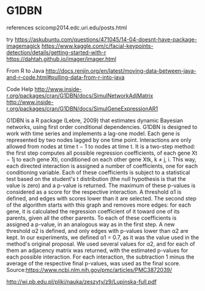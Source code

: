 # G1DBN
references
scicomp2014.edc.uri.edu/posts.html

try
https://askubuntu.com/questions/471045/14-04-doesnt-have-package-imagemagick
https://www.kaggle.com/c/facial-keypoints-detection/details/getting-started-with-r
https://dahtah.github.io/imager/imager.html

From R to Java
http://docs.renjin.org/en/latest/moving-data-between-java-and-r-code.html#pulling-data-from-r-into-java

Code Help
http://www.inside-r.org/packages/cran/G1DBN/docs/SimulNetworkAdjMatrix
http://www.inside-r.org/packages/cran/G1DBN/docs/SimulGeneExpressionAR1

G1DBN is a R package (Lebre, 2009) that estimates dynamic Bayesian networks, using first order conditional dependencies. G1DBN is designed to work with time series and implements a lag-one model. Each gene is represented by two nodes lagged by one time point. Interactions are only allowed from nodes at time t − 1 to nodes at time t. It is a two-step method: the first step computes all possible regression coefficients, of each gene Xt − 1j to each gene Xti, conditioned on each other gene Xtk, k ≠ j, i. This way, each directed interaction is assigned a number of coefficients, one for each conditioning variable. Each of these coefficients is subject to a statistical test based on the student's t distribution (the null hypothesis is that the value is zero) and a p-value is returned. The maximum of these p-values is considered as a score for the respective interaction. A threshold α1 is defined, and edges with scores lower than it are selected. The second step of the algorithm starts with this graph and removes more edges: for each gene, it is calculated the regression coefficient of it toward one of its parents, given all the other parents. To each of these coefficients is assigned a p-value, in an analogous way as in the first step. A new threshold α2 is defined, and only edges with p-values lower than α2 are kept. In our experiments, we defined α1 = 0.7, as it was the value used in the method's original proposal. We used several values for α2, and for each of them an adjacency matrix was returned, with the estimated p-values for each possible interaction. For each interaction, the subtraction 1 minus the average of the respective final p-values, was used as the final score.
Source:https://www.ncbi.nlm.nih.gov/pmc/articles/PMC3872039/

http://wi.pb.edu.pl/pliki/nauka/zeszyty/z9/Lupinska-full.pdf
